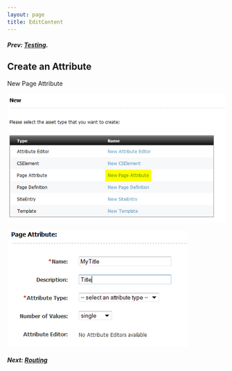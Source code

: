 ```yaml
---
layout: page
title: EditContent
---
```


##### Prev:  [Testing](Testing.html).


## Create an Attribute

New Page Attribute

![New Page Attribute](/img/snap4806.png)


![New Page Attribute ](/img/snap4829.png)



##### Next:  [Routing](Routing.html)

